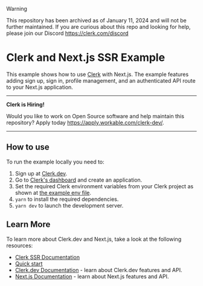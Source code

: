 
> [!WARNING]  
> This repository has been archived as of January 11, 2024 and will not be further maintained. If you are curious about this repo and looking for help, please join our Discord https://clerk.com/discord


# Clerk and Next.js SSR Example

This example shows how to use [Clerk](https://www.clerk.dev/?utm_source=github&utm_medium=starter_repos&utm_campaign=nextjs_starter) with Next.js. The example features adding sign up, sign in, profile management, and an authenticated API route to your Next.js application.

---

**Clerk is Hiring!**

Would you like to work on Open Source software and help maintain this repository? Apply today https://apply.workable.com/clerk-dev/.

---

## How to use
To run the example locally you need to:

1. Sign up at [Clerk.dev](https://www.clerk.dev/?utm_source=github&utm_medium=starter_repos&utm_campaign=nextjs_starter).
2. Go to [Clerk's dashboard](https://dashboard.clerk.dev/?utm_source=github&utm_medium=starter_repos&utm_campaign=nextjs_starter) and create an application.
3. Set the required Clerk environment variables from your Clerk project as shown at [the example env file](./.env.local.sample).
4. `yarn` to install the required dependencies.
5. `yarn dev` to launch the development server.

## Learn More

To learn more about Clerk.dev and Next.js, take a look at the following resources:

- [Clerk SSR Documentation](https://docs.clerk.dev/popular-guides/ssr-beta)
- [Quick start](https://docs.clerk.dev/get-started/nextjs?utm_source=github&utm_medium=starter_repos&utm_campaign=nextjs_starter)
- [Clerk.dev Documentation](https://docs.clerk.dev/?utm_source=github&utm_medium=starter_repos&utm_campaign=nextjs_starter) - learn about Clerk.dev features and API.
- [Next.js Documentation](https://nextjs.org/docs?utm_source=github&utm_medium=starter_repos&utm_campaign=nextjs_starter) - learn about Next.js features and API.

